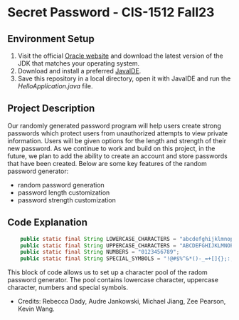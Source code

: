 # Secret Password - CIS-1512 Fall23

## Environment Setup
1. Visit the official [Oracle website](https://www.oracle.com/java/technologies/downloads/) and download the latest version of the JDK that matches your operating system.<br>
2. Download and install a preferred [JavaIDE](https://www.turing.com/blog/best-java-ides-and-editors/ "A list of javaIDE").<br>
3. Save this repository in a local directory, open it with JavaIDE and run the *HelloApplication.java* file.<br>

## Project Description
Our randomly generated password program will help users create strong passwords which protect users from unauthorized attempts to view private information. Users will be given options for the length and strength of their new password. As we continue to work and build on this project, in the future, we plan to add the ability to create an account and store passwords that have been created. Below are some key features of the random password generator: <br>
- random password generation
- password length customization
- password strength customization

## Code Explanation
```java
    public static final String LOWERCASE_CHARACTERS = "abcdefghijklmnopqrstuvwxyz";
    public static final String UPPERCASE_CHARACTERS = "ABCDEFGHIJKLMNOPQRSTUVWXYZ";
    public static final String NUMBERS = "0123456789";
    public static final String SPECIAL_SYMBOLS = "!@#$%^&*()-_=+[]{};:,.<>/?";
```
This block of code allows us to set up a character pool of the radom password generator. The pool contains lowercase character, uppercase character, numbers and special symbols.<br>




- Credits: Rebecca Dady, Audre Jankowski, Michael Jiang, Zee Pearson, Kevin Wang.
